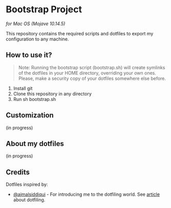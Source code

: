 # Bootstrap Project 
*for Mac OS (Mojave 10.14.5)*

This repository contains the required scripts and dotfiles to export my configuration to any machine.

## How to use it?

> Note: Running the bootstrap script (bootstrap.sh) will create symlinks of the dotfiles in your HOME directory, overriding your own ones. Please, make a security copy of your dotfiles somewhere else before.

1. Install git
2. Clone this repository in any directory
3. Run sh bootstrap.sh

## Customization

(in progress)

## About my dotfiles

(in progress)

## Credits

Dotfiles inspired by:
- [@ajmalsiddiqui](https://github.com/ajmalsiddiqui/dotfiles) - For introducing me to the dotfiling world. See [article](https://medium.freecodecamp.org/dive-into-dotfiles-part-2-6321b4a73608) about dotfiling.

